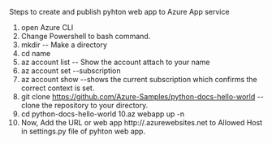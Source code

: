 Steps to create and publish pyhton web app to Azure App service

1. open Azure CLI 
2. Change Powershell to bash command.
3. mkdir <name> -- Make a directory
4. cd name
5. az account list -- Show the account attach to your name 
6. az account set --subscription <subscriptionID>
7. az account show --shows the current subscription which confirms the correct context is set.
8. git clone https://github.com/Azure-Samples/python-docs-hello-world -- clone the repository to your directory.
9. cd python-docs-hello-world
10.az webapp up -n <app-name>
11. Now, Add the URL or web app http://<app-name>.azurewebsites.net to Allowed Host in settings.py file of pyhton web app.
 
 
